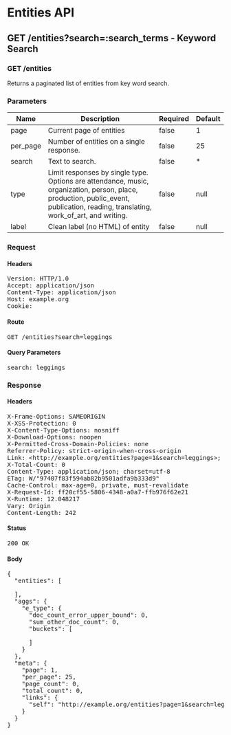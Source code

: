 # Entities API



## GET /entities?search=:search_terms - Keyword Search

### GET /entities

Returns a paginated list of entities from key word search.

### Parameters

| Name | Description | Required | Default |
|------|-------------|----------|---------|
| page | Current page of entities | false | 1
| per_page | Number of entities on a single response. | false | 25
| search | Text to search. | false | *
| type | Limit responses by single type. Options are attendance, music, organization, person, place, production, public_event, publication, reading, translating, work_of_art, and writing. | false | null
| label | Clean label (no HTML) of entity | false | null

### Request

#### Headers

<pre>Version: HTTP/1.0
Accept: application/json
Content-Type: application/json
Host: example.org
Cookie: </pre>

#### Route

<pre>GET /entities?search=leggings</pre>

#### Query Parameters

<pre>search: leggings</pre>

### Response

#### Headers

<pre>X-Frame-Options: SAMEORIGIN
X-XSS-Protection: 0
X-Content-Type-Options: nosniff
X-Download-Options: noopen
X-Permitted-Cross-Domain-Policies: none
Referrer-Policy: strict-origin-when-cross-origin
Link: &lt;http://example.org/entities?page=1&amp;search=leggings&gt;; rel=&#39;self&#39;
X-Total-Count: 0
Content-Type: application/json; charset=utf-8
ETag: W/&quot;97407f83f594ab82b9501adfa9b333d9&quot;
Cache-Control: max-age=0, private, must-revalidate
X-Request-Id: ff20cf55-5806-4348-a0a7-ffb976f62e21
X-Runtime: 12.048217
Vary: Origin
Content-Length: 242</pre>

#### Status

<pre>200 OK</pre>

#### Body

<pre>{
  "entities": [

  ],
  "aggs": {
    "e_type": {
      "doc_count_error_upper_bound": 0,
      "sum_other_doc_count": 0,
      "buckets": [

      ]
    }
  },
  "meta": {
    "page": 1,
    "per_page": 25,
    "page_count": 0,
    "total_count": 0,
    "links": {
      "self": "http://example.org/entities?page=1&search=leggings"
    }
  }
}</pre>

